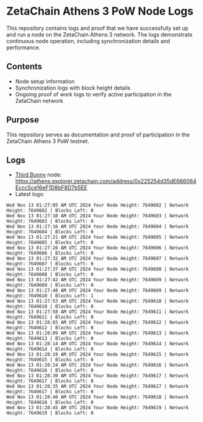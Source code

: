 # ZetaChain Athens 3 PoW Node Logs
This repository contains logs and proof that we have successfully set up and run a node on the ZetaChain Athens 3 network. The logs demonstrate continuous node operation, including synchronization details and performance.

## Contents
- Node setup information
- Synchronization logs with block height details
- Ongoing proof of work logs to verify active participation in the ZetaChain network

## Purpose
This repository serves as documentation and proof of participation in the ZetaChain Athens 3 PoW testnet.

## Logs

- [Third Bunny](https://thirdbunny.xyz/) node: https://athens.explorer.zetachain.com/address/0x225254d35dE666064Eccc5ce16eF1D8bF8D7b5EE
- Latest logs:
```
Wed Nov 13 01:27:05 AM UTC 2024 Your Node Height: 7649602 | Network Height: 7649602 | Blocks Left: 0
Wed Nov 13 01:27:10 AM UTC 2024 Your Node Height: 7649603 | Network Height: 7649603 | Blocks Left: 0
Wed Nov 13 01:27:16 AM UTC 2024 Your Node Height: 7649604 | Network Height: 7649604 | Blocks Left: 0
Wed Nov 13 01:27:21 AM UTC 2024 Your Node Height: 7649605 | Network Height: 7649605 | Blocks Left: 0
Wed Nov 13 01:27:26 AM UTC 2024 Your Node Height: 7649606 | Network Height: 7649606 | Blocks Left: 0
Wed Nov 13 01:27:32 AM UTC 2024 Your Node Height: 7649607 | Network Height: 7649607 | Blocks Left: 0
Wed Nov 13 01:27:37 AM UTC 2024 Your Node Height: 7649608 | Network Height: 7649608 | Blocks Left: 0
Wed Nov 13 01:27:42 AM UTC 2024 Your Node Height: 7649609 | Network Height: 7649609 | Blocks Left: 0
Wed Nov 13 01:27:48 AM UTC 2024 Your Node Height: 7649609 | Network Height: 7649610 | Blocks Left: 1
Wed Nov 13 01:27:53 AM UTC 2024 Your Node Height: 7649610 | Network Height: 7649610 | Blocks Left: 0
Wed Nov 13 01:27:58 AM UTC 2024 Your Node Height: 7649611 | Network Height: 7649611 | Blocks Left: 0
Wed Nov 13 01:28:03 AM UTC 2024 Your Node Height: 7649612 | Network Height: 7649612 | Blocks Left: 0
Wed Nov 13 01:28:09 AM UTC 2024 Your Node Height: 7649613 | Network Height: 7649613 | Blocks Left: 0
Wed Nov 13 01:28:14 AM UTC 2024 Your Node Height: 7649614 | Network Height: 7649614 | Blocks Left: 0
Wed Nov 13 01:28:19 AM UTC 2024 Your Node Height: 7649615 | Network Height: 7649615 | Blocks Left: 0
Wed Nov 13 01:28:24 AM UTC 2024 Your Node Height: 7649616 | Network Height: 7649616 | Blocks Left: 0
Wed Nov 13 01:28:30 AM UTC 2024 Your Node Height: 7649617 | Network Height: 7649617 | Blocks Left: 0
Wed Nov 13 01:28:35 AM UTC 2024 Your Node Height: 7649617 | Network Height: 7649617 | Blocks Left: 0
Wed Nov 13 01:28:40 AM UTC 2024 Your Node Height: 7649618 | Network Height: 7649618 | Blocks Left: 0
Wed Nov 13 01:28:45 AM UTC 2024 Your Node Height: 7649619 | Network Height: 7649619 | Blocks Left: 0
```
